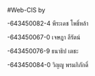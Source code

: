 #Web-CIS by 

-643450082-4 พีระเดช โพธิ์หล้า

-643450067-0 เจษฎา ลีรัตน์

-643450076-9 ธนาธิป เตชะ

-643450084-0  วิญญู พรมภิภักดิ์

